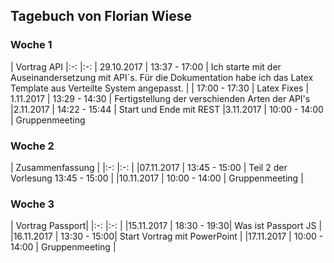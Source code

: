 
## Tagebuch von Florian Wiese


### Woche 1
|   Vortrag API
|:-:	|:-:
|   29.10.2017 | 13:37  - 17:00	|   Ich starte mit der Auseinandersetzung mit API´s. Für die Dokumentation habe ich das Latex Template aus Verteilte System angepasst.
|   	|   17:00 - 17:30	| Latex Fixes
|  1.11.2017   	| 13:29 - 14:30	|  Fertigstellung der verschienden Arten der API's
|2.11.2017 | 14:22 - 15:44 | Start und Ende mit REST
|3.11.2017 | 10:00 - 14:00 | Gruppenmeeting

### Woche 2

| Zusammenfassung | 
|:-:	|:-:	|
|07.11.2017 | 13:45 - 15:00  | Teil 2 der Vorlesung 13:45 - 15:00 |
|10.11.2017 | 10:00 - 14:00 | Gruppenmeeting | 

### Woche 3 

| Vortrag Passport| 
|:-:	|:-:	|
|15.11.2017 | 18:30 - 19:30| Was ist Passport JS |
|16.11.2017 | 13:30 - 15:00| Start Vortrag mit PowerPoint |
|17.11.2017 | 10:00 - 14:00 | Gruppenmeeting |
